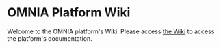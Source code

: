 # OMNIA Platform Wiki
Welcome to the OMNIA platform's Wiki. Please access [the Wiki](../../wiki/) to access the platform's documentation.
